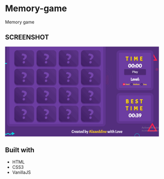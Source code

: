 # Memory-game
Memory game

## SCREENSHOT

![DEMO](https://github.com/Aladin96/memory-game/blob/master/screenshot.gif)

## Built with

* HTML
* CSS3
* VanillaJS